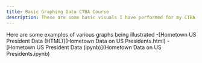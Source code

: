 ```yaml
---
title: Basic Graphing Data CTBA Course
description: These are some basic visuals I have performed for my CTBA Course at the College of William and Mary
---
```

Here are some examples of various graphs being illustrated
-[Hometown US President Data (HTML)](Hometown Data on US Presidents.html)
-[Hometown US President Data (ipynb)](Hometown Data on US Presidents.ipynb)
